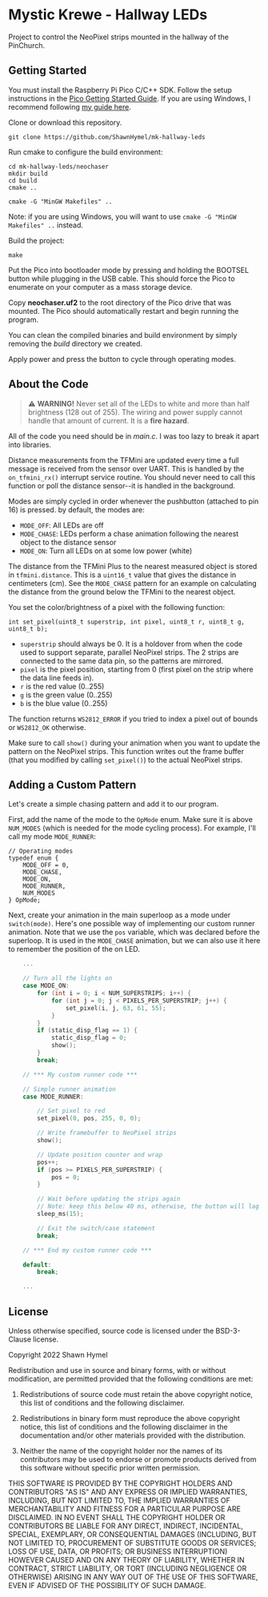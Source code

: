 # Mystic Krewe - Hallway LEDs

Project to control the NeoPixel strips mounted in the hallway of the PinChurch.

## Getting Started

You must install the Raspberry Pi Pico C/C++ SDK. Follow the setup instructions in the [Pico Getting Started Guide](https://datasheets.raspberrypi.com/pico/getting-started-with-pico.pdf). If you are using Windows, I recommend following [my guide here](https://shawnhymel.com/2096/how-to-set-up-raspberry-pi-pico-c-c-toolchain-on-windows-with-vs-code/).

Clone or download this repository.

```
git clone https://github.com/ShawnHymel/mk-hallway-leds
```

Run cmake to configure the build environment:

```
cd mk-hallway-leds/neochaser
mkdir build
cd build
cmake ..

cmake -G "MinGW Makefiles" ..
```

Note: if you are using Windows, you will want to use `cmake -G "MinGW Makefiles" ..` instead.

Build the project:

```
make
```

Put the Pico into bootloader mode by pressing and holding the BOOTSEL button while plugging in the USB cable. This should force the Pico to enumerate on your computer as a mass storage device.

Copy **neochaser.uf2** to the root directory of the Pico drive that was mounted. The Pico should automatically restart and begin running the program.

You can clean the compiled binaries and build environment by simply removing the *build* directory we created.

Apply power and press the button to cycle through operating modes.

## About the Code

> :warning: **WARNING!** Never set all of the LEDs to white and more than half brightness (128 out of 255). The wiring and power supply cannot handle that amount of current. It is a **fire hazard**.

All of the code you need should be in *main.c*. I was too lazy to break it apart into libraries.

Distance measurements from the TFMini are updated every time a full message is received from the sensor over UART. This is handled by the `on_tfmini_rx()` interrupt service routine. You should never need to call this function or poll the distance sensor--it is handled in the background.

Modes are simply cycled in order whenever the pushbutton (attached to pin 16) is pressed. by default, the modes are:

 * `MODE_OFF`: All LEDs are off
 * `MODE_CHASE`: LEDs perform a chase animation following the nearest object to the distance sensor
 * `MODE_ON`: Turn all LEDs on at some low power (white)

The distance from the TFMini Plus to the nearest measured object is stored in `tfmini.distance`. This is a `uint16_t` value that gives the distance in centimeters (cm). See the `MODE_CHASE` pattern for an example on calculating the distance from the ground below the TFMini to the nearest object.

You set the color/brightness of a pixel with the following function:

```
int set_pixel(uint8_t superstrip, int pixel, uint8_t r, uint8_t g, uint8_t b);
```

* `superstrip` should always be 0. It is a holdover from when the code used to support separate, parallel NeoPixel strips. The 2 strips are connected to the same data pin, so the patterns are mirrored.
* `pixel` is the pixel position, starting from 0 (first pixel on the strip where the data line feeds in). 
* `r` is the red value (0..255)
* `g` is the green value (0..255)
* `b` is the blue value (0..255)


The function returns `WS2812_ERROR` if you tried to index a pixel out of bounds or `WS2812_OK` otherwise.

Make sure to call `show()` during your animation when you want to update the pattern on the NeoPixel strips. This function writes out the frame buffer (that you modified by calling `set_pixel()`) to the actual NeoPixel strips.

## Adding a Custom Pattern

Let's create a simple chasing pattern and add it to our program.

First, add the name of the mode to the `OpMode` enum. Make sure it is above `NUM_MODES` (which is needed for the mode cycling process). For example, I'll call my mode `MODE_RUNNER`:

```
// Operating modes
typedef enum {
    MODE_OFF = 0,
    MODE_CHASE,
    MODE_ON,
    MODE_RUNNER,
    NUM_MODES
} OpMode;
```

Next, create your animation in the main superloop as a mode under `switch(mode)`. Here's one possible way of implementing our custom runner animation. Note that we use the `pos` variable, which was declared before the superloop. It is used in the `MODE_CHASE` animation, but we can also use it here to remember the position of the on LED.

```c
    ...

    // Turn all the lights on
    case MODE_ON:
        for (int i = 0; i < NUM_SUPERSTRIPS; i++) {
            for (int j = 0; j < PIXELS_PER_SUPERSTRIP; j++) {
                set_pixel(i, j, 63, 61, 55);
            }
        }
        if (static_disp_flag == 1) {
            static_disp_flag = 0;
            show();
        }
        break;

    // *** My custom runner code ***

    // Simple runner animation
    case MODE_RUNNER:

        // Set pixel to red
        set_pixel(0, pos, 255, 0, 0);

        // Write framebuffer to NeoPixel strips
        show();

        // Update position counter and wrap
        pos++;
        if (pos >= PIXELS_PER_SUPERSTRIP) {
            pos = 0;
        }

        // Wait before updating the strips again
        // Note: keep this below 40 ms, otherwise, the button will lag
        sleep_ms(15);

        // Exit the switch/case statement
        break;

    // *** End my custom runner code ***

    default:
        break;

    ...
```

## License

Unless otherwise specified, source code is licensed under the BSD-3-Clause license.

Copyright 2022 Shawn Hymel

Redistribution and use in source and binary forms, with or without modification, are permitted provided that the following conditions are met:

1. Redistributions of source code must retain the above copyright notice, this list of conditions and the following disclaimer.

2. Redistributions in binary form must reproduce the above copyright notice, this list of conditions and the following disclaimer in the documentation and/or other materials provided with the distribution.

3. Neither the name of the copyright holder nor the names of its contributors may be used to endorse or promote products derived from this software without specific prior written permission.

THIS SOFTWARE IS PROVIDED BY THE COPYRIGHT HOLDERS AND CONTRIBUTORS "AS IS" AND ANY EXPRESS OR IMPLIED WARRANTIES, INCLUDING, BUT NOT LIMITED TO, THE IMPLIED WARRANTIES OF MERCHANTABILITY AND FITNESS FOR A PARTICULAR PURPOSE ARE DISCLAIMED. IN NO EVENT SHALL THE COPYRIGHT HOLDER OR CONTRIBUTORS BE LIABLE FOR ANY DIRECT, INDIRECT, INCIDENTAL, SPECIAL, EXEMPLARY, OR CONSEQUENTIAL DAMAGES (INCLUDING, BUT NOT LIMITED TO, PROCUREMENT OF SUBSTITUTE GOODS OR SERVICES; LOSS OF USE, DATA, OR PROFITS; OR BUSINESS INTERRUPTION) HOWEVER CAUSED AND ON ANY THEORY OF LIABILITY, WHETHER IN CONTRACT, STRICT LIABILITY, OR TORT (INCLUDING NEGLIGENCE OR OTHERWISE) ARISING IN ANY WAY OUT OF THE USE OF THIS SOFTWARE, EVEN IF ADVISED OF THE POSSIBILITY OF SUCH DAMAGE.
